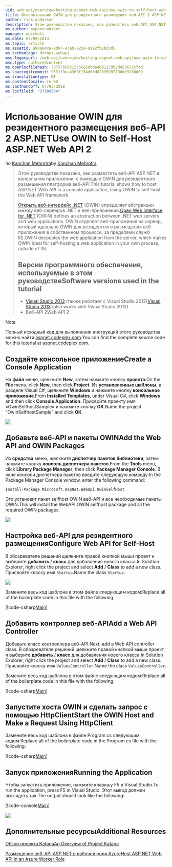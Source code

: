 ```yaml
---
uid: web-api/overview/hosting-aspnet-web-api/use-owin-to-self-host-web-api
title: Использование OWIN для резидентного размещения веб-API 2 ASP.NET | Документация Майкрософт
author: rick-anderson
description: Этом руководстве показано, как разместить веб-API ASP.NET в консольном приложении, с помощью OWIN для резидентного размещения платформа веб-API. Откройте веб-интерфейс для .NET (OWIN) d...
ms.author: aspnetcontent
manager: wpickett
ms.date: 07/09/2013
ms.topic: article
ms.assetid: a90a04ce-9d07-43ad-8250-8a92fb2bd3d5
ms.technology: dotnet-webapi
msc.legacyurl: /web-api/overview/hosting-aspnet-web-api/use-owin-to-self-host-web-api
msc.type: authoredcontent
ms.openlocfilehash: 73757b50c15c6c65dbde4b61179b2d453673cfad
ms.sourcegitcommit: 953ff9ea4369f154d6fd0239599279ddd3280009
ms.translationtype: MT
ms.contentlocale: ru-RU
ms.lasthandoff: 07/03/2018
ms.locfileid: "37389564"
---
```

<a name="use-owin-to-self-host-aspnet-web-api-2"></a><span data-ttu-id="1258a-104">Использование OWIN для резидентного размещения веб-API 2 ASP.NET</span><span class="sxs-lookup"><span data-stu-id="1258a-104">Use OWIN to Self-Host ASP.NET Web API 2</span></span>
====================
<span data-ttu-id="1258a-105">по [Kanchan Mehrotra](https://twitter.com/kanchanmeh)</span><span class="sxs-lookup"><span data-stu-id="1258a-105">by [Kanchan Mehrotra](https://twitter.com/kanchanmeh)</span></span>

> <span data-ttu-id="1258a-106">Этом руководстве показано, как разместить веб-API ASP.NET в консольном приложении, с помощью OWIN для резидентного размещения платформа веб-API.</span><span class="sxs-lookup"><span data-stu-id="1258a-106">This tutorial shows how to host ASP.NET Web API in a console application, using OWIN to self-host the Web API framework.</span></span>
> 
> <span data-ttu-id="1258a-107">[Открыть веб-интерфейс .NET](http://owin.org) (OWIN) определяет абстракции между веб-серверов .NET и веб-приложений.</span><span class="sxs-lookup"><span data-stu-id="1258a-107">[Open Web Interface for .NET](http://owin.org) (OWIN) defines an abstraction between .NET web servers and web applications.</span></span> <span data-ttu-id="1258a-108">OWIN отделяет веб-приложения на сервер, который идеально OWIN для резидентного размещения веб-приложения в собственном процессе, за пределами служб IIS.</span><span class="sxs-lookup"><span data-stu-id="1258a-108">OWIN decouples the web application from the server, which makes OWIN ideal for self-hosting a web application in your own process, outside of IIS.</span></span>
> 
> ## <a name="software-versions-used-in-the-tutorial"></a><span data-ttu-id="1258a-109">Версии программного обеспечения, используемые в этом руководстве</span><span class="sxs-lookup"><span data-stu-id="1258a-109">Software versions used in the tutorial</span></span>
> 
> 
> - <span data-ttu-id="1258a-110">[Visual Studio 2013](https://www.microsoft.com/visualstudio/eng/2013-downloads) (также работает с Visual Studio 2012)</span><span class="sxs-lookup"><span data-stu-id="1258a-110">[Visual Studio 2013](https://www.microsoft.com/visualstudio/eng/2013-downloads) (also works with Visual Studio 2012)</span></span>
> - <span data-ttu-id="1258a-111">Веб-API 2</span><span class="sxs-lookup"><span data-stu-id="1258a-111">Web API 2</span></span>


> [!NOTE]
> <span data-ttu-id="1258a-112">Полный исходный код для выполнения инструкций этого руководства можно найти [aspnet.codeplex.com](https://aspnet.codeplex.com/SourceControl/latest#Samples/WebApi/OwinSelfhostSample/ReadMe.txt).</span><span class="sxs-lookup"><span data-stu-id="1258a-112">You can find the complete source code for this tutorial at [aspnet.codeplex.com](https://aspnet.codeplex.com/SourceControl/latest#Samples/WebApi/OwinSelfhostSample/ReadMe.txt).</span></span>


## <a name="create-a-console-application"></a><span data-ttu-id="1258a-113">Создайте консольное приложение</span><span class="sxs-lookup"><span data-stu-id="1258a-113">Create a Console Application</span></span>

<span data-ttu-id="1258a-114">На **файл** меню, щелкните **New**, затем нажмите кнопку **проекта**.</span><span class="sxs-lookup"><span data-stu-id="1258a-114">On the **File** menu, click **New**, then click **Project**.</span></span> <span data-ttu-id="1258a-115">Из **установленные шаблоны**, в разделе Visual C#, щелкните **Windows** и нажмите кнопку **консольное приложение**.</span><span class="sxs-lookup"><span data-stu-id="1258a-115">From **Installed Templates**, under Visual C#, click **Windows** and then click **Console Application**.</span></span> <span data-ttu-id="1258a-116">Присвойте проекту имя «OwinSelfhostSample» и нажмите кнопку **ОК**.</span><span class="sxs-lookup"><span data-stu-id="1258a-116">Name the project "OwinSelfhostSample" and click **OK**.</span></span>

[![](use-owin-to-self-host-web-api/_static/image2.png)](use-owin-to-self-host-web-api/_static/image1.png)

## <a name="add-the-web-api-and-owin-packages"></a><span data-ttu-id="1258a-117">Добавьте веб-API и пакеты OWIN</span><span class="sxs-lookup"><span data-stu-id="1258a-117">Add the Web API and OWIN Packages</span></span>

<span data-ttu-id="1258a-118">Из **средства** меню, щелкните **диспетчер пакетов библиотеки**, затем нажмите кнопку **консоль диспетчера пакетов**.</span><span class="sxs-lookup"><span data-stu-id="1258a-118">From the **Tools** menu, click **Library Package Manager**, then click **Package Manager Console**.</span></span> <span data-ttu-id="1258a-119">В окне консоли диспетчера пакетов введите следующую команду:</span><span class="sxs-lookup"><span data-stu-id="1258a-119">In the Package Manager Console window, enter the following command:</span></span>

`Install-Package Microsoft.AspNet.WebApi.OwinSelfHost`

<span data-ttu-id="1258a-120">Это установит пакет selfhost OWIN веб-API и все необходимые пакеты OWIN.</span><span class="sxs-lookup"><span data-stu-id="1258a-120">This will install the WebAPI OWIN selfhost package and all the required OWIN packages.</span></span>

[![](use-owin-to-self-host-web-api/_static/image4.png)](use-owin-to-self-host-web-api/_static/image3.png)

## <a name="configure-web-api-for-self-host"></a><span data-ttu-id="1258a-121">Настройка веб-API для резидентного размещения</span><span class="sxs-lookup"><span data-stu-id="1258a-121">Configure Web API for Self-Host</span></span>

<span data-ttu-id="1258a-122">В обозревателе решений щелкните правой кнопкой мыши проект и выберите **добавить** / **класс** для добавления нового класса.</span><span class="sxs-lookup"><span data-stu-id="1258a-122">In Solution Explorer, right click the project and select **Add** / **Class** to add a new class.</span></span> <span data-ttu-id="1258a-123">Присвойте классу имя `Startup`.</span><span class="sxs-lookup"><span data-stu-id="1258a-123">Name the class `Startup`.</span></span>

![](use-owin-to-self-host-web-api/_static/image5.png)

<span data-ttu-id="1258a-124">Замените весь код шаблона в этом файле следующим кодом:</span><span class="sxs-lookup"><span data-stu-id="1258a-124">Replace all of the boilerplate code in this file with the following:</span></span>

[!code-csharp[Main](use-owin-to-self-host-web-api/samples/sample1.cs)]

## <a name="add-a-web-api-controller"></a><span data-ttu-id="1258a-125">Добавить контроллер веб-API</span><span class="sxs-lookup"><span data-stu-id="1258a-125">Add a Web API Controller</span></span>

<span data-ttu-id="1258a-126">Добавьте класс контроллера веб-API.</span><span class="sxs-lookup"><span data-stu-id="1258a-126">Next, add a Web API controller class.</span></span> <span data-ttu-id="1258a-127">В обозревателе решений щелкните правой кнопкой мыши проект и выберите **добавить** / **класс** для добавления нового класса.</span><span class="sxs-lookup"><span data-stu-id="1258a-127">In Solution Explorer, right click the project and select **Add** / **Class** to add a new class.</span></span> <span data-ttu-id="1258a-128">Присвойте классу имя `ValuesController`.</span><span class="sxs-lookup"><span data-stu-id="1258a-128">Name the class `ValuesController`.</span></span>

<span data-ttu-id="1258a-129">Замените весь код шаблона в этом файле следующим кодом:</span><span class="sxs-lookup"><span data-stu-id="1258a-129">Replace all of the boilerplate code in this file with the following:</span></span>

[!code-csharp[Main](use-owin-to-self-host-web-api/samples/sample2.cs)]

## <a name="start-the-owin-host-and-make-a-request-using-httpclient"></a><span data-ttu-id="1258a-130">Запустите хоста OWIN и сделать запрос с помощью HttpClient</span><span class="sxs-lookup"><span data-stu-id="1258a-130">Start the OWIN Host and Make a Request Using HttpClient</span></span>

<span data-ttu-id="1258a-131">Замените весь код шаблона в файле Program.cs следующим кодом:</span><span class="sxs-lookup"><span data-stu-id="1258a-131">Replace all of the boilerplate code in the Program.cs file with the following:</span></span>

[!code-csharp[Main](use-owin-to-self-host-web-api/samples/sample3.cs)]

## <a name="running-the-application"></a><span data-ttu-id="1258a-132">Запуск приложения</span><span class="sxs-lookup"><span data-stu-id="1258a-132">Running the Application</span></span>

<span data-ttu-id="1258a-133">Чтобы запустить приложение, нажмите клавишу F5 в Visual Studio.</span><span class="sxs-lookup"><span data-stu-id="1258a-133">To run the application, press F5 in Visual Studio.</span></span> <span data-ttu-id="1258a-134">Этот вывод должен выглядеть так:</span><span class="sxs-lookup"><span data-stu-id="1258a-134">The output should look like the following:</span></span>

[!code-console[Main](use-owin-to-self-host-web-api/samples/sample4.cmd)]

![](use-owin-to-self-host-web-api/_static/image6.png)

## <a name="additional-resources"></a><span data-ttu-id="1258a-135">Дополнительные ресурсы</span><span class="sxs-lookup"><span data-stu-id="1258a-135">Additional Resources</span></span>

[<span data-ttu-id="1258a-136">Обзор проекта Katana</span><span class="sxs-lookup"><span data-stu-id="1258a-136">An Overview of Project Katana</span></span>](../../../aspnet/overview/owin-and-katana/an-overview-of-project-katana.md)

[<span data-ttu-id="1258a-137">Размещение веб-API ASP.NET в рабочей роли Azure</span><span class="sxs-lookup"><span data-stu-id="1258a-137">Host ASP.NET Web API in an Azure Worker Role</span></span>](host-aspnet-web-api-in-an-azure-worker-role.md)
